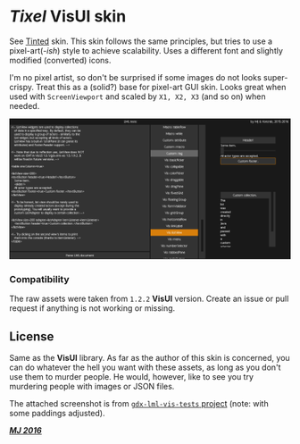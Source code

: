# *Tixel* VisUI skin

See [Tinted](../tinted) skin. This skin follows the same principles, but tries to use a pixel-art(*-ish*) style to achieve scalability. Uses a different font and slightly modified (converted) icons.

I'm no pixel artist, so don't be surprised if some images do not looks super-crispy. Treat this as a (solid?) base for pixel-art GUI skin. Looks great when used with `ScreenViewport` and scaled by `X1, X2, X3` (and so on) when needed.

![Tixel](tixel.png)

### Compatibility

The raw assets were taken from `1.2.2` **VisUI** version. Create an issue or pull request if anything is not working or missing.

## License

Same as the **VisUI** library. As far as the author of this skin is concerned, you can do whatever the hell you want with these assets, as long as you don't use them to murder people. He would, however, like to see you try murdering people with images or JSON files.

The attached screenshot is from [`gdx-lml-vis-tests` project](https://github.com/czyzby/gdx-lml/tree/master/examples/gdx-lml-vis-tests) (note: with some paddings adjusted).

***[MJ 2016](https://github.com/czyzby/gdx-lml)***
